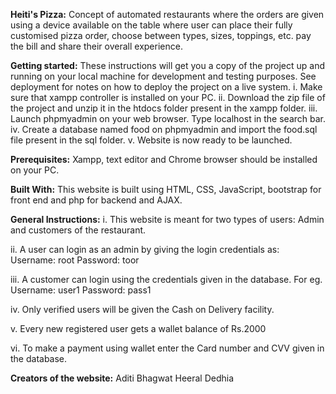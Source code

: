 **Heiti's Pizza:**
Concept of automated restaurants where the orders are given using a device available on the table where user can place their fully customised pizza order, choose between types, sizes, toppings, etc.  pay the bill and share their overall experience. 

**Getting started:**
These instructions will get you a copy of the project up and running on your local machine for development and testing purposes. See deployment for notes on how to deploy the project on a live system.
i.	Make sure that xampp controller is installed on your PC.
ii.	Download the zip file of the project and unzip it in the htdocs folder present in the xampp folder.
iii.	Launch phpmyadmin on your web browser. Type localhost in the search bar.
iv.	Create a database named food on phpmyadmin and import the food.sql file present in the sql folder.
v.	Website is now ready to be launched. 

**Prerequisites:**
Xampp, text editor and Chrome browser should be installed on your PC. 

**Built With:**
This website is built using HTML, CSS, JavaScript, bootstrap for front end and php for backend and AJAX.

**General Instructions:**
i.	This website is meant for two types of users: Admin and customers of the restaurant.

ii.	A user can login as an admin by giving the login credentials as: 
	Username: root
	Password: toor
	
iii.	A customer can login using the credentials given in the database. For eg.
	Username: user1
	Password: pass1
	
iv.	Only verified users will be given the Cash on Delivery facility.

v.	Every new registered user gets a wallet balance of Rs.2000

vi.	To make a payment using wallet enter the Card number and CVV given in the database.

**Creators of the website:**
Aditi Bhagwat
Heeral Dedhia

